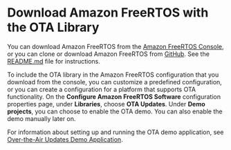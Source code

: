 # Download Amazon FreeRTOS with the OTA Library<a name="ota-download-freertos"></a>

You can download Amazon FreeRTOS from the [Amazon FreeRTOS Console](freertos-ocw.md), or you can clone or download Amazon FreeRTOS from [GitHub](https://github.com/aws/amazon-freertos)\. See the [ README\.md](https://github.com/aws/amazon-freertos/blob/master/README.md) file for instructions\.

To include the OTA library in the Amazon FreeRTOS configuration that you download from the console, you can customize a predefined configuration, or you can create a configuration for a platform that supports OTA functionality\. On the **Configure Amazon FreeRTOS Software** configuration properties page, under **Libraries**, choose **OTA Updates**\. Under **Demo projects**, you can choose to enable the OTA demo\. You can also enable the demo manually later on\.

For information about setting up and running the OTA demo application, see [Over\-the\-Air Updates Demo Application](ota-demo.md)\.